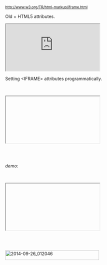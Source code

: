 <small><a href="http://www.w3.org/TR/html-markup/iframe.html" title="http://www.w3.org/TR/html-markup/iframe.html" target="_blank">http://www.w3.org/TR/html-markup/iframe.html</a></small>

Old + HTML5 attributes.

<pre>
<iframe src="http://hosts.eladkarako.com/" 
 <!--[if !IE]><!--> allowtransparency="true" <!--<![endif]-->  
 <!--[if IE]>       allowTransparency="true" <![endif]--> 
 readonly="readonly" 
 frameborder="0" 
 marginheight="0" 
 marginwidth="0" 
 allowfullscreen="allowfullscreen" 
 sandbox="allow-forms allow-scripts allow-top-navigation allow-same-origin" 
 width="100%" 
 height="300" 
 scrolling="no" 
 seamless="seamless" 
 style="background:rgba(255,255,255,0); background:transparent; border:0 none transparent; padding:0; overflow:hidden;" 
></iframe>
</pre>

Setting &lt;IFRAME&gt; attributes programmatically.
<pre><!--[if IE]><script>window.is_ie=true;</script><![endif]-->
<iframe id="sample_iframe_dynamic"></iframe>

<script>
(function(window,document){
var 
  i = document.getElementById("sample_iframe_dynamic"),
  att,
  fnSet = function(hAtt){
    for(att in hAtt)
      if(hAtt.hasOwnProperty(att))
        i.setAttribute(att, hAtt[att]);
  };

fnSet({
 "width"             : "100%",               //
 "height"            : "500",                //
 "vspace"            : "0",                  //
 "hspace"            : "0",                  //
 "sandbox"           : "allow-forms allow-scripts allow-top-navigation allow-same-origin",
 "seamless"          : "seamless",           //
 "readonly"          : "readonly",           //
 "scrolling"         : "no",                 //
 "marginwidth"       : "0",                  //
 "marginheight"      : "0",                  //
 "frameborder"       : "0",                  //
 "allowfullscreen"   : "allowfullscreen",    //
 "allowtransparency" : "true"                //
});

fnSet({
 "frameBorder"       : "0",                  //ie or old
 "allowFullscreen"   : "allowfullscreen",    //ie or old
 "allowTransparency" : "true"                //ie or old
});

fnSet({ 
 'data-is-ie': (!!window.is_ie) ? "true" : "false"
});

i.style.cssText   = "";
i.style.cssText  += "padding:                              0; ";
i.style.cssText  += "min-height:                       500px; ";
i.style.cssText  += "max-height:                       500px; ";
i.style.cssText  += "overflow:                        hidden; ";
i.style.cssText  += "background:                 transparent; ";
i.style.cssText  += "border:              0 none transparent; ";
i.style.cssText  += "height:             calc(100% - (10px)); ";
i.style.cssText  += "height:        -moz-calc(100% - (10px)); ";
i.style.cssText  += "height:     -webkit-calc(100% - (10px)); ";

i.style.cssText  += "border-radius:                      10%; ";
i.style.cssText  += "box-shadow:  3px 3px 3px rgba(0,0,0,.4); ";

i.src="http://hosts.eladkarako.com/";

}(window,document));
</script>

</pre>


<em>demo:</em>

<pre>
<!--[if IE]><script>window.is_ie=true;</script><![endif]-->
<iframe id="sample_iframe_dynamic"></iframe>

<script>
(function(window,document){
var 
  i = document.getElementById("sample_iframe_dynamic"),
  att,
  fnSet = function(hAtt){
    for(att in hAtt)
      if(hAtt.hasOwnProperty(att))
        i.setAttribute(att, hAtt[att]);
  };

fnSet({
 "width"             : "100%",               //
 "height"            : "500",                //
 "vspace"            : "0",                  //
 "hspace"            : "0",                  //
 "sandbox"           : "allow-forms allow-scripts allow-top-navigation allow-same-origin",
 "seamless"          : "seamless",           //
 "readonly"          : "readonly",           //
 "scrolling"         : "no",                 //
 "marginwidth"       : "0",                  //
 "marginheight"      : "0",                  //
 "frameborder"       : "0",                  //
 "allowfullscreen"   : "allowfullscreen",    //
 "allowtransparency" : "true"                //
});

fnSet({
 "frameBorder"       : "0",                  //ie or old
 "allowFullscreen"   : "allowfullscreen",    //ie or old
 "allowTransparency" : "true"                //ie or old
});

fnSet({ 
 'data-is-ie': (!!window.is_ie) ? "true" : "false"
});

i.style.cssText   = "";
i.style.cssText  += "padding:                              0; ";
i.style.cssText  += "min-height:                       500px; ";
i.style.cssText  += "max-height:                       500px; ";
i.style.cssText  += "overflow:                        hidden; ";
i.style.cssText  += "background:                 transparent; ";
i.style.cssText  += "border:              0 none transparent; ";
i.style.cssText  += "height:             calc(100% - (10px)); ";
i.style.cssText  += "height:        -moz-calc(100% - (10px)); ";
i.style.cssText  += "height:     -webkit-calc(100% - (10px)); ";

i.style.cssText  += "border-radius:                      10%; ";
i.style.cssText  += "box-shadow:  3px 3px 3px rgba(0,0,0,.4); ";

i.src="http://hosts.eladkarako.com/";

}(window,document));
</script>

</pre>

<a href="https://icompile.eladkarako.com/_uploads/2014/09/2014-09-26_012046.gif"><img src="https://icompile.eladkarako.com/_uploads/2014/09/2014-09-26_012046.gif" alt="2014-09-26_012046" width="300" height="31" class="alignnone size-medium wp-image-1797" /></a>

 
